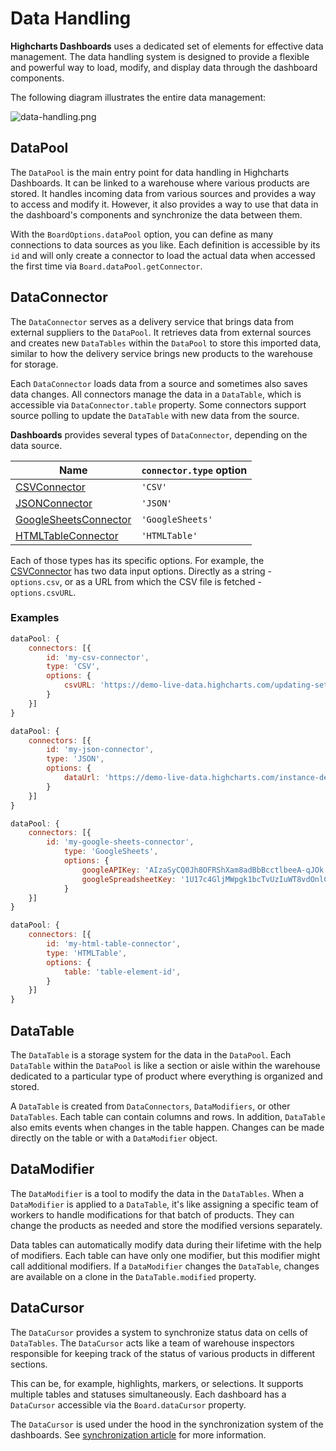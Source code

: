 # Data Handling

**Highcharts Dashboards** uses a dedicated set of elements for effective data management.
The data handling system is designed to provide a flexible and powerful way to load, modify, and display data through the dashboard components.

The following diagram illustrates the entire data management:

![data-handling.png](data-handling.png)

## DataPool

The `DataPool` is the main entry point for data handling in Highcharts Dashboards.
It can be linked to a warehouse where various products are stored. It handles incoming data from various sources and provides a way to access and
modify it. However, it also provides a way to use that data in the dashboard's components and synchronize the data between them.

With the `BoardOptions.dataPool` option, you can define as many connections to
data sources as you like. Each definition is accessible by its `id` and will
only create a connector to load the actual data when accessed the first time
via `Board.dataPool.getConnector`.

## DataConnector

The `DataConnector` serves as a delivery service that brings data from external suppliers to the `DataPool`.
It retrieves data from external sources and creates new `DataTables` within the `DataPool` to store this imported data, similar to how the
delivery service brings new products to the warehouse for storage.

Each `DataConnector` loads data from a source and sometimes also saves data
changes. All connectors manage the data in a `DataTable`, which is accessible via
`DataConnector.table` property. Some connectors support source polling to update
the `DataTable` with new data from the source.

**Dashboards** provides several types of `DataConnector`, depending on the data source.

| Name | `connector.type` option |
|------|-------------------------|
| [CSVConnector](https://api.highcharts.com/dashboards/typedoc/interfaces/Data_Connectors_CSVConnectorOptions.CSVConnectorOptions-1.html) | `'CSV'` |
| [JSONConnector](https://api.highcharts.com/dashboards/typedoc/interfaces/Data_Connectors_JSONConnectorOptions.JSONConnectorOptions-1.html) | `'JSON'` |
| [GoogleSheetsConnector](https://api.highcharts.com/dashboards/typedoc/interfaces/Data_Connectors_GoogleSheetsConnectorOptions.GoogleSheetsConnectorOptions-1.html) | `'GoogleSheets'` |
| [HTMLTableConnector](https://api.highcharts.com/dashboards/typedoc/interfaces/Data_Connectors_HTMLTableConnectorOptions.HTMLTableConnectorOptions-1.html) | `'HTMLTable'` |

Each of those types has its specific options. For example, the [CSVConnector](https://api.highcharts.com/dashboards/typedoc/interfaces/Data_Connectors_CSVConnectorOptions.CSVConnectorOptions-1.html)
has two data input options. Directly as a string - `options.csv`, or as a URL from which the CSV file is fetched - `options.csvURL`.

### Examples
```js
dataPool: {
    connectors: [{
        id: 'my-csv-connector',
        type: 'CSV',
        options: {
            csvURL: 'https://demo-live-data.highcharts.com/updating-set.csv'
        }
    }]
}
```

```js
dataPool: {
    connectors: [{
        id: 'my-json-connector',
        type: 'JSON',
        options: {
            dataUrl: 'https://demo-live-data.highcharts.com/instance-details.json',
        }
    }]
}
```

```js
dataPool: {
    connectors: [{
        id: 'my-google-sheets-connector',
            type: 'GoogleSheets',
            options: {
                googleAPIKey: 'AIzaSyCQ0Jh8OFRShXam8adBbBcctlbeeA-qJOk',
                googleSpreadsheetKey: '1U17c4GljMWpgk1bcTvUzIuWT8vdOnlCBHTm5S8Jh8tw'
            }
    }]
}
```

```js
dataPool: {
    connectors: [{
        id: 'my-html-table-connector',
        type: 'HTMLTable',
        options: {
            table: 'table-element-id',
        }
    }]
}
```

## DataTable
The `DataTable` is a storage system for the data in the `DataPool`.
Each `DataTable` within the `DataPool` is like a section or aisle within the warehouse dedicated to a particular type of product
where everything is organized and stored.

A `DataTable` is created from `DataConnectors`, `DataModifiers`, or other
`DataTables`. Each table can contain columns and rows. In
addition, `DataTable` also emits events when changes in the table happen. Changes
can be made directly on the table or with a `DataModifier` object.


## DataModifier
The `DataModifier` is a tool to modify the data in the `DataTables`.
When a `DataModifier` is applied to a `DataTable`, it's like assigning a specific team of workers to handle modifications for that batch of products.
They can change the products as needed and store the modified versions separately.

Data tables can automatically modify data during their lifetime with
the help of modifiers. Each table can have only one modifier, but this modifier
might call additional modifiers. If a `DataModifier` changes the `DataTable`,
changes are available on a clone in the `DataTable.modified` property.


## DataCursor
The `DataCursor` provides a system to synchronize status data on cells of `DataTables`.
The `DataCursor` acts like a team of warehouse inspectors responsible for keeping track of the status of various products in different sections.

This can be, for example, highlights, markers, or selections. It
supports multiple tables and statuses simultaneously. Each dashboard has a `DataCursor`
accessible via the `Board.dataCursor` property.

The `DataCursor` is used under the hood in the synchronization system of the dashboards. See [synchronization article](https://www.highcharts.com/docs/dashboards/synchronize-components) for more information.
